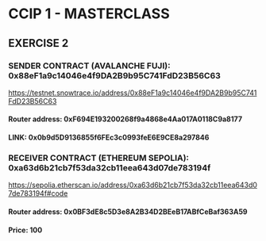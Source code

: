 # CCIP 1 - MASTERCLASS

## EXERCISE 2

### SENDER CONTRACT (AVALANCHE FUJI): 0x88eF1a9c14046e4f9DA2B9b95C741FdD23B56C63

https://testnet.snowtrace.io/address/0x88eF1a9c14046e4f9DA2B9b95C741FdD23B56C63

#### Router address:	0xF694E193200268f9a4868e4Aa017A0118C9a8177

#### LINK: 0x0b9d5D9136855f6FEc3c0993feE6E9CE8a297846

### RECEIVER CONTRACT (ETHEREUM SEPOLIA): 0xa63d6b21cb7f53da32cb11eea643d07de783194f

https://sepolia.etherscan.io/address/0xa63d6b21cb7f53da32cb11eea643d07de783194f#code

#### Router address: 0x0BF3dE8c5D3e8A2B34D2BEeB17ABfCeBaf363A59

#### Price: 100
